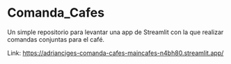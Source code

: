 # Comanda_Cafes
Un simple repositorio para levantar una app de Streamlit con la que realizar comandas conjuntas para el café.

Link: https://adrianciges-comanda-cafes-maincafes-n4bh80.streamlit.app/
